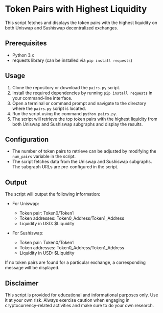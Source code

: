 # Token Pairs with Highest Liquidity

This script fetches and displays the token pairs with the highest liquidity on both Uniswap and Sushiswap decentralized exchanges.

## Prerequisites

- Python 3.x
- requests library (can be installed via `pip install requests`)

## Usage

1. Clone the repository or download the `pairs.py` script.
2. Install the required dependencies by running `pip install requests` in your command-line interface.
3. Open a terminal or command prompt and navigate to the directory where the `pairs.py` script is located.
4. Run the script using the command `python pairs.py`.
5. The script will retrieve the top token pairs with the highest liquidity from both Uniswap and Sushiswap subgraphs and display the results.

## Configuration

- The number of token pairs to retrieve can be adjusted by modifying the `num_pairs` variable in the script.
- The script fetches data from the Uniswap and Sushiswap subgraphs. The subgraph URLs are pre-configured in the script.

## Output

The script will output the following information:

- For Uniswap:
  - Token pair: Token0/Token1
  - Token addresses: Token0_Address/Token1_Address
  - Liquidity in USD: $Liquidity

- For Sushiswap:
  - Token pair: Token0/Token1
  - Token addresses: Token0_Address/Token1_Address
  - Liquidity in USD: $Liquidity

If no token pairs are found for a particular exchange, a corresponding message will be displayed.

## Disclaimer

This script is provided for educational and informational purposes only. Use it at your own risk. Always exercise caution when engaging in cryptocurrency-related activities and make sure to do your own research.

